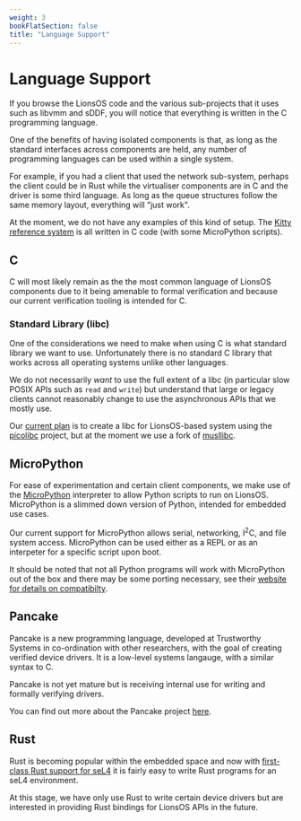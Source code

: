 ```yaml
---
weight: 3
bookFlatSection: false
title: "Language Support"
---
```


# Language Support

If you browse the LionsOS code and the various sub-projects that it uses such as libvmm and sDDF,
you will notice that everything is written in the C programming language.

One of the benefits of having isolated components is that, as long as the standard interfaces
across components are held, any number of programming languages can be used within a single
system.

For example, if you had a client that used the network sub-system, perhaps the client could be
in Rust while the virtualiser components are in C and the driver is some third language. As
long as the queue structures follow the same memory layout, everything will "just work".

At the moment, we do not have any examples of this kind of setup. The [Kitty reference system](/docs/kitty) is
all written in C code (with some MicroPython scripts).

## C

C will most likely remain as the the most common language of LionsOS components due to it being
amenable to formal verification and because our current verification tooling is intended for C.

### Standard Library (libc)

One of the considerations we need to make when using C is what standard library we want to use.
Unfortunately there is no standard C library that works across all operating systems unlike other
languages.

We do not necessarily *want* to use the full extent of a libc (in particular slow POSIX APIs such as
`read` and `write`) but understand that large or legacy clients cannot reasonably change to use
the asynchronous APIs that we mostly use.

Our [current plan](https://github.com/au-ts/lionsos/issues/48) is to create a libc for LionsOS-based
system using the [picolibc](https://github.com/picolibc/picolibc) project, but at the moment
we use a fork of [musllibc](https://github.com/au-ts/musllibc).

## MicroPython

For ease of experimentation and certain client components, we make use of the
[MicroPython](https://github.com/micropython/micropython) interpreter to allow
Python scripts to run on LionsOS. MicroPython is a slimmed down version of
Python, intended for embedded use cases.

Our current support for MicroPython allows serial, networking, I<sup>2</sup>C, and
file system access. MicroPython can be used either as a REPL or as an interpeter for
a specific script upon boot.

It should be noted that not all Python programs will work with MicroPython out
of the box and there may be some porting necessary, see their
[website for details on compatibilty](https://docs.micropython.org/en/latest/genrst/index.html).

## Pancake

Pancake is a new programming language, developed at Trustworthy Systems in
co-ordination with other researchers, with the goal of creating verified
device drivers. It is a low-level systems langauge, with a similar syntax to C.

Pancake is not yet mature but is receiving internal use for writing
and formally verifying drivers.

You can find out more about the Pancake project
[here](https://trustworthy.systems/projects/pancake/).

## Rust

Rust is becoming popular within the embedded space and now with
[first-class Rust support for seL4](https://github.com/seL4/rust-sel4)
it is fairly easy to write Rust programs for an seL4 environment.

At this stage, we have only use Rust to write certain device drivers but
are interested in providing Rust bindings for LionsOS APIs in the future.
